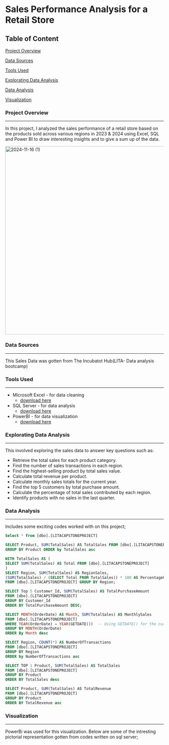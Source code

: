 # Sales Performance Analysis for a Retail Store

## Table of Content

[Project Overview](#project-overview)

[Data Sources](#data-sources)

[Tools Used](#tools-used)

[Explorating Data Analysis](#explorating-data-analysis)

[Data Analysis](#data-analysis)

[Visualization](#visualization)

### Project Overview
---

In this project, I analyzed the sales performance of a retail store based on the products sold across various regions in 2023 & 2024 using Excel, SQL and Power BI to draw interesting insights and to give a sum up of the data.


<img width="597" alt="2024-11-16 (1)" src="https://github.com/user-attachments/assets/1559474d-20f9-4a51-ba62-741ed33128e5">

### Data Sources
---

This Sales Data was gotten from The Incubatot Hub(LITA- Data analysis bootcamp)

### Tools Used
---

- Microsoft Excel - for data cleaning
  - [download here](https://microsoft.com)
- SQL Server - for data analysis
  - [download here](https://microsoft.com)
- PowerBI - for data visualization 
  - [download here](https://microsoft.com)

### Explorating Data Analysis
---

This involved exploring the sales data to answer key questions such as:

- Retrieve the total sales for each product category.
- Find the number of sales transactions in each region.
- Find the highest-selling product by total sales value.
- Calculate total revenue per product.
- Calculate monthly sales totals for the current year.
- Find the top 5 customers by total purchase amount.
- Calculate the percentage of total sales contributed by each region.
- Identify products with no sales in the last quarter.

### Data Analysis 
---

Includes some exciting codes worked with on this project;

```sql server
Select * from [dbo].[LITACAPSTONEPROJECT]

SELECT Product, SUM(TotalSales) AS TotalSales FROM [dbo].[LITACAPSTONEPROJECT]
GROUP BY Product ORDER by TotalSales asc

WITH TotalSales AS (
SELECT SUM(TotalSales) AS Total FROM [dbo].[LITACAPSTONEPROJECT]
)
SELECT Region, SUM(TotalSales) AS RegionSales,
(SUM(TotalSales) / (SELECT Total FROM TotalSales)) * 100 AS PercentageOfTotalSales
FROM [dbo].[LITACAPSTONEPROJECT] GROUP BY Region;

SELECT Top 5 Customer_Id, SUM(TotalSales) AS TotalPurchaseAmount
FROM [dbo].[LITACAPSTONEPROJECT]
GROUP BY Customer_Id
ORDER BY TotalPurchaseAmount DESC;

SELECT MONTH(OrderDate) AS Month, SUM(TotalSales) AS MonthlySales
FROM [dbo].[LITACAPSTONEPROJECT]
WHERE YEAR(OrderDate) = YEAR(GETDATE())  -- Using GETDATE() for the current date in SQL Server
GROUP BY MONTH(OrderDate)
ORDER By Month desc

SELECT Region, COUNT(*) AS NumberOfTransactions
FROM [dbo].[LITACAPSTONEPROJECT]
GROUP BY Region
ORDER by NumberOfTransactions asc

SELECT TOP 1 Product, SUM(TotalSales) AS TotalSales
FROM [dbo].[LITACAPSTONEPROJECT]
GROUP BY Product
ORDER BY TotalSales desc

SELECT Product, SUM(TotalSales) AS TotalRevenue
FROM [dbo].[LITACAPSTONEPROJECT]
GROUP BY Product
ORDER BY TotalRevenue asc
```

### Visualization
---

PowerBi was used for this visualization. Below are some of the intresting pictorial representation gotten from codes written on sql server; 



